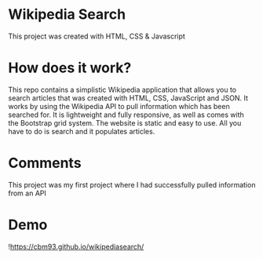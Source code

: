 # Wikipedia Search

This project was created with HTML, CSS & Javascript

# How does it work?

This repo contains a simplistic Wikipedia application that allows you to search articles that was created with HTML, CSS, JavaScript and JSON. It works by using the Wikipedia API to pull information which has been searched for. It is lightweight and fully responsive, as well as comes with the Bootstrap grid system. The website is static and easy to use. All you have to do is search and it populates articles.

# Comments

This project was my first project where I had successfully pulled information from an API

# Demo

!https://cbm93.github.io/wikipediasearch/
